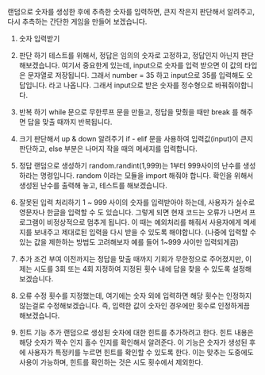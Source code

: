 랜덤으로 숫자를 생성한 후에 추측한 숫자를 입력하면, 큰지 작은지 판단해서 알려주고, 다시 추측하는 간단한 게임을 만들어 보겠습니다.


1. 숫자 입력받기 


2. 판단 하기 
테스트를 위해서, 정답은 임의의 숫자로 고정하고, 정답인지 아닌지 판단해보겠습니다. 
여기서 중요한게 있는데, input으로 숫자를 입력 받으면 이 값의 타입은 문자열로 저장됩니다. 
그래서 number = 35 하고 input으로 35를 입력해도 오답입니다. 라고 나옵니다. 
그래서 input으로 받은 숫자를 정수형으로 바꿔줘야합니다. 


3. 반복 하기 
while 문으로 무한루프 문을 만들고, 정답을 맞췄을 때만 break 를 해주면 답을 맞출 때까지 반복됩니다. 


4. 크기 판단해서 up & down 알려주기
if - elif 문을 사용하여 입력값(input)이 큰지 판단하고, else 부분은 나머지 작을 때의 메세지를 입력합니다. 


5. 정답 랜덤으로 생성하기
random.randint(1,999)는 1부터 999사이의 난수를 생성하라는 명령입니다.
random 이라는 모듈을 import 해줘야 합니다. 확인을 위해서 생성된 난수를 출력해 놓고, 테스트를 해보겠습니다. 


6. 잘못된 입력 처리하기 
1 ~ 999 사이의 숫자를 입력받아야 하는데, 사용자가 실수로 영문자나 한글을 입력할 수 도 있습니다. 그렇게 되면 현재 코드는 오류가 나면서
프로그램이 비정상적으로 멈추게 됩니다. 이 때는 예외처리를 해줘서 사용자에게 메세지를 보내주고 제대로된 입력을 다시 받을 수 있도록 해야합니다. 
(나중에 입력할 수 있는 값을 제한하는 방법도 고려해보자 예를 들어 1~999 사이만 입력되게끔)


7. 추가 조건 부여 
이전까지는 정답을 맞출 때까지 기회가 무한정으로 주어졌지만, 이제는 시도를 3회 또는 4회 지정하여 지정된 횟수 내에 답을 찾을 수 있도록 설정해보겠습니다. 


8. 오류 수정
횟수를 지정했는데, 여기에는 숫자 외에 입력하면 해당 횟수는 인정하지 않는걸로 수정해보겠습니다. 즉, 입력한 값이 숫자인 경우에만 횟수로 인정하게끔 해보겠습니다. 


9. 힌트 기능 추가 
랜덤으로 생성된 숫자에 대한 힌트를 추가하려고 한다. 힌트 내용은 해당 숫자가 짝수 인지 홀수 인지를 확인해서 알려준다. 
이 기능은 숫자가 생성된 후에 사용자가 특정키를 누르면 힌트를 확인할 수 있도록 한다. 이는 맞추는 도중에도 사용이 가능하며, 힌트를 확인하는 것은 시도 횟수에서 제외한다. 